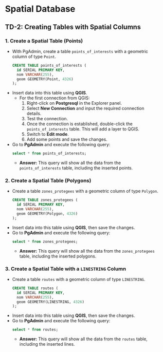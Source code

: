 
# Spatial Database

## TD-2: Creating Tables with Spatial Columns


### 1. Create a Spatial Table (Points)
- With PgAdmin, create a table `points_of_interests` with a geometric column of type `Point`.
    ```sql
    CREATE TABLE points_of_interests (
      id SERIAL PRIMARY KEY,
      nom VARCHAR(255),
      geom GEOMETRY(Point, 4326)
    );
    ```
- Insert data into this table using **QGIS**.
    - For the first connection from QGIS:
        1. Right-click on **Postgresql** in the Explorer panel.
        2. Select **New Connection** and input the required connection details.
        3. Test the connection.
        4. Once the connection is established, double-click the `points_of_interests` table. This will add a layer to QGIS.
        5. Switch to **Edit mode**.
        6. Add some points and save the changes.
- Go to **PgAdmin** and execute the following query:
    ```sql
    select * from points_of_interests;
    ```
    - **Answer:** This query will show all the data from the `points_of_interests` table, including the inserted points.

### 2. Create a Spatial Table (Polygons)
- Create a table `zones_protegees` with a geometric column of type `Polygon`.
    ```sql
    CREATE TABLE zones_protegees (
      id SERIAL PRIMARY KEY,
      nom VARCHAR(255),
      geom GEOMETRY(Polygon, 4326)
    );
    ```
- Insert data into this table using **QGIS**, then save the changes.
- Go to **PgAdmin** and execute the following query:
    ```sql
    select * from zones_protegees;
    ```
    - **Answer:** This query will show all the data from the `zones_protegees` table, including the inserted polygons.

### 3. Create a Spatial Table with a `LINESTRING` Column
- Create a table `routes` with a geometric column of type `LINESTRING`.
    ```sql
    CREATE TABLE routes (
      id SERIAL PRIMARY KEY,
      nom VARCHAR(255),
      geom GEOMETRY(LINESTRING, 4326)
    );
    ```
- Insert data into this table using **QGIS**, then save the changes.
- Go to **PgAdmin** and execute the following query:
    ```sql
    select * from routes;
    ```
    - **Answer:** This query will show all the data from the `routes` table, including the inserted lines.
